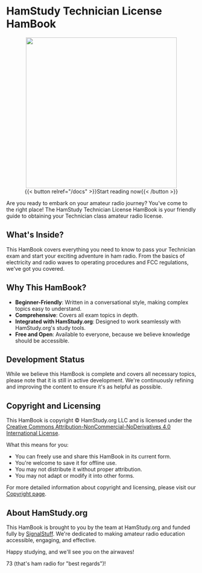 ---
---
# HamStudy Technician License HamBook

<div style="text-align: center">
    <img src="/figures/coverfornow.jpg" width="400" /><br />
    {{< button relref="/docs" >}}Start reading now{{< /button >}}
</div>

Are you ready to embark on your amateur radio journey? You've come to the right place! The HamStudy Technician License HamBook is your friendly guide to obtaining your Technician class amateur radio license.

## What's Inside?

This HamBook covers everything you need to know to pass your Technician exam and start your exciting adventure in ham radio. From the basics of electricity and radio waves to operating procedures and FCC regulations, we've got you covered.

## Why This HamBook?

- **Beginner-Friendly**: Written in a conversational style, making complex topics easy to understand.
- **Comprehensive**: Covers all exam topics in depth.
- **Integrated with HamStudy.org**: Designed to work seamlessly with HamStudy.org's study tools.
- **Free and Open**: Available to everyone, because we believe knowledge should be accessible.

## Development Status

While we believe this HamBook is complete and covers all necessary topics, please note that it is still in active development. We're continuously refining and improving the content to ensure it's as helpful as possible.

## Copyright and Licensing

This HamBook is copyright © HamStudy.org LLC and is licensed under the [Creative Commons Attribution-NonCommercial-NoDerivatives 4.0 International License](https://creativecommons.org/licenses/by-nc-nd/4.0/).

What this means for you:
- You can freely use and share this HamBook in its current form.
- You're welcome to save it for offline use.
- You may not distribute it without proper attribution.
- You may not adapt or modify it into other forms.

For more detailed information about copyright and licensing, please visit our [Copyright page](/docs/intro/copyright/).

## About HamStudy.org

This HamBook is brought to you by the team at HamStudy.org and funded fully by [SignalStuff](https://signalstuff.com). We're dedicated to making amateur radio education accessible, engaging, and effective.

Happy studying, and we'll see you on the airwaves!

73 (that's ham radio for "best regards")!